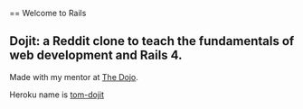 == Welcome to Rails

## Dojit: a Reddit clone to teach the fundamentals of web development and Rails 4.

Made with my mentor at [The Dojo](http://dojo.shinobidevs.com).

Heroku name is [tom-dojit](https://git.heroku.com/tom-dojit.git)